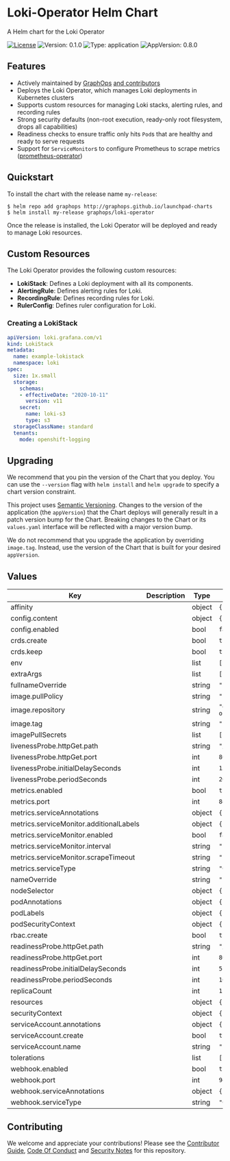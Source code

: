# Loki-Operator Helm Chart

A Helm chart for the Loki Operator

[![License](https://img.shields.io/badge/License-Apache%202.0-blue.svg)](https://opensource.org/licenses/Apache-2.0) ![Version: 0.1.0](https://img.shields.io/badge/Version-0.1.0-informational?style=flat-square) ![Type: application](https://img.shields.io/badge/Type-application-informational?style=flat-square) ![AppVersion: 0.8.0](https://img.shields.io/badge/AppVersion-0.8.0-informational?style=flat-square)

## Features

- Actively maintained by [GraphOps](https://graphops.xyz) [and contributors](https://github.com/graphops/launchpad-charts/graphs/contributors)
- Deploys the Loki Operator, which manages Loki deployments in Kubernetes clusters
- Supports custom resources for managing Loki stacks, alerting rules, and recording rules
- Strong security defaults (non-root execution, ready-only root filesystem, drops all capabilities)
- Readiness checks to ensure traffic only hits `Pod`s that are healthy and ready to serve requests
- Support for `ServiceMonitor`s to configure Prometheus to scrape metrics ([prometheus-operator](https://github.com/prometheus-operator/prometheus-operator))

## Quickstart

To install the chart with the release name `my-release`:

```console
$ helm repo add graphops http://graphops.github.io/launchpad-charts
$ helm install my-release graphops/loki-operator
```

Once the release is installed, the Loki Operator will be deployed and ready to manage Loki resources.

## Custom Resources

The Loki Operator provides the following custom resources:

- **LokiStack**: Defines a Loki deployment with all its components.
- **AlertingRule**: Defines alerting rules for Loki.
- **RecordingRule**: Defines recording rules for Loki.
- **RulerConfig**: Defines ruler configuration for Loki.

### Creating a LokiStack

```yaml
apiVersion: loki.grafana.com/v1
kind: LokiStack
metadata:
  name: example-lokistack
  namespace: loki
spec:
  size: 1x.small
  storage:
    schemas:
    - effectiveDate: "2020-10-11"
      version: v11
    secret:
      name: loki-s3
      type: s3
  storageClassName: standard
  tenants:
    mode: openshift-logging
```

## Upgrading

We recommend that you pin the version of the Chart that you deploy. You can use the `--version` flag with `helm install` and `helm upgrade` to specify a chart version constraint.

This project uses [Semantic Versioning](https://semver.org/). Changes to the version of the application (the `appVersion`) that the Chart deploys will generally result in a patch version bump for the Chart. Breaking changes to the Chart or its `values.yaml` interface will be reflected with a major version bump.

We do not recommend that you upgrade the application by overriding `image.tag`. Instead, use the version of the Chart that is built for your desired `appVersion`.

## Values

| Key | Description | Type | Default |
|-----|-------------|------|---------|
 | affinity |  | object | `{}` |
 | config.content |  | object | `{}` |
 | config.enabled |  | bool | `false` |
 | crds.create |  | bool | `true` |
 | crds.keep |  | bool | `true` |
 | env |  | list | `[]` |
 | extraArgs |  | list | `[]` |
 | fullnameOverride |  | string | `""` |
 | image.pullPolicy |  | string | `"IfNotPresent"` |
 | image.repository |  | string | `"docker.io/grafana/loki-operator"` |
 | image.tag |  | string | `""` |
 | imagePullSecrets |  | list | `[]` |
 | livenessProbe.httpGet.path |  | string | `"/healthz"` |
 | livenessProbe.httpGet.port |  | int | `8081` |
 | livenessProbe.initialDelaySeconds |  | int | `15` |
 | livenessProbe.periodSeconds |  | int | `20` |
 | metrics.enabled |  | bool | `true` |
 | metrics.port |  | int | `8443` |
 | metrics.serviceAnnotations |  | object | `{}` |
 | metrics.serviceMonitor.additionalLabels |  | object | `{}` |
 | metrics.serviceMonitor.enabled |  | bool | `false` |
 | metrics.serviceMonitor.interval |  | string | `"15s"` |
 | metrics.serviceMonitor.scrapeTimeout |  | string | `"10s"` |
 | metrics.serviceType |  | string | `"ClusterIP"` |
 | nameOverride |  | string | `""` |
 | nodeSelector |  | object | `{}` |
 | podAnnotations |  | object | `{}` |
 | podLabels |  | object | `{}` |
 | podSecurityContext |  | object | `{}` |
 | rbac.create |  | bool | `true` |
 | readinessProbe.httpGet.path |  | string | `"/readyz"` |
 | readinessProbe.httpGet.port |  | int | `8081` |
 | readinessProbe.initialDelaySeconds |  | int | `5` |
 | readinessProbe.periodSeconds |  | int | `10` |
 | replicaCount |  | int | `1` |
 | resources |  | object | `{}` |
 | securityContext |  | object | `{}` |
 | serviceAccount.annotations |  | object | `{}` |
 | serviceAccount.create |  | bool | `true` |
 | serviceAccount.name |  | string | `""` |
 | tolerations |  | list | `[]` |
 | webhook.enabled |  | bool | `true` |
 | webhook.port |  | int | `9443` |
 | webhook.serviceAnnotations |  | object | `{}` |
 | webhook.serviceType |  | string | `"ClusterIP"` |

## Contributing

We welcome and appreciate your contributions! Please see the [Contributor Guide](/CONTRIBUTING.md), [Code Of Conduct](/CODE_OF_CONDUCT.md) and [Security Notes](/SECURITY.md) for this repository.
